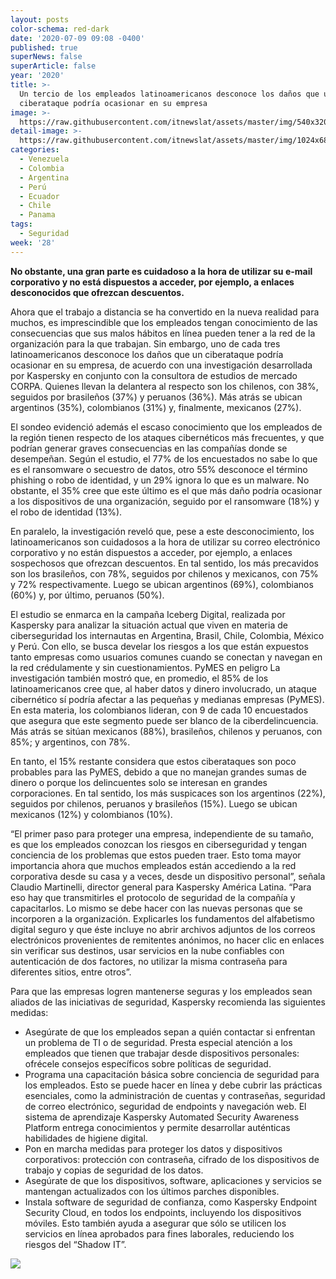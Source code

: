 ```yaml
---
layout: posts
color-schema: red-dark
date: '2020-07-09 09:08 -0400'
published: true
superNews: false
superArticle: false
year: '2020'
title: >-
  Un tercio de los empleados latinoamericanos desconoce los daños que un
  ciberataque podría ocasionar en su empresa
image: >-
  https://raw.githubusercontent.com/itnewslat/assets/master/img/540x320/Kaspersky-Desesperado-p.jpg
detail-image: >-
  https://raw.githubusercontent.com/itnewslat/assets/master/img/1024x680/Kaspersky-Desesperado-g.jpg
categories:
  - Venezuela
  - Colombia
  - Argentina
  - Perú
  - Ecuador
  - Chile
  - Panama
tags:
  - Seguridad
week: '28'
---
```

**No obstante, una gran parte es cuidadoso a la hora de utilizar su e-mail corporativo y no está dispuestos a acceder, por ejemplo, a enlaces desconocidos que ofrezcan descuentos.** 

Ahora que el trabajo a distancia se ha convertido en la nueva realidad para muchos, es imprescindible que los empleados tengan conocimiento de las consecuencias que sus malos hábitos en línea pueden tener a la red de la organización para la que trabajan. Sin embargo, uno de cada tres latinoamericanos desconoce los daños que un ciberataque podría ocasionar en su empresa, de acuerdo con una investigación desarrollada por Kaspersky en conjunto con la consultora de estudios de mercado CORPA. Quienes llevan la delantera al respecto son los chilenos, con 38%, seguidos por brasileños (37%) y peruanos (36%). Más atrás se ubican argentinos (35%), colombianos (31%) y, finalmente, mexicanos (27%). 

El sondeo evidenció además el escaso conocimiento que los empleados de la región tienen respecto de los ataques cibernéticos más frecuentes, y que podrían generar graves consecuencias en las compañías donde se desempeñan. Según el estudio, el 77% de los encuestados no sabe lo que es el ransomware o secuestro de datos, otro 55% desconoce el término phishing o robo de identidad, y un 29% ignora lo que es un malware. No obstante, el 35% cree que este último es el que más daño podría ocasionar a los dispositivos de una organización, seguido por el ransomware (18%) y el robo de identidad (13%). 

En paralelo, la investigación reveló que, pese a este desconocimiento, los latinoamericanos son cuidadosos a la hora de utilizar su correo electrónico corporativo y no están dispuestos a acceder, por ejemplo, a enlaces sospechosos que ofrezcan descuentos. En tal sentido, los más precavidos son los brasileños, con 78%, seguidos por chilenos y mexicanos, con 75% y 72% respectivamente. Luego se ubican argentinos (69%), colombianos (60%) y, por último, peruanos (50%). 

El estudio se enmarca en la campaña Iceberg Digital, realizada por Kaspersky para analizar la situación actual que viven en materia de ciberseguridad los internautas en Argentina, Brasil, Chile, Colombia, México y Perú. Con ello, se busca develar los riesgos a los que están expuestos tanto empresas como usuarios comunes cuando se conectan y navegan en la red crédulamente y sin cuestionamientos. 
PyMES en peligro
La investigación también mostró que, en promedio, el 85% de los latinoamericanos cree que, al haber datos y dinero involucrado, un ataque cibernético sí podría afectar a las pequeñas y medianas empresas (PyMES). En esta materia, los colombianos lideran, con 9 de cada 10 encuestados que asegura que este segmento puede ser blanco de la ciberdelincuencia. Más atrás se sitúan mexicanos (88%), brasileños, chilenos y peruanos, con 85%; y argentinos, con 78%. 

En tanto, el 15% restante considera que estos ciberataques son poco probables para las PyMES, debido a que no manejan grandes sumas de dinero o porque los delincuentes solo se interesan en grandes corporaciones. En tal sentido, los más suspicaces son los argentinos (22%), seguidos por chilenos, peruanos y brasileños (15%). Luego se ubican mexicanos (12%) y colombianos (10%).

“El primer paso para proteger una empresa, independiente de su tamaño, es que los empleados conozcan los riesgos en ciberseguridad y tengan conciencia de los problemas que estos pueden traer. Esto toma mayor importancia ahora que muchos empleados están accediendo a la red corporativa desde su casa y a veces, desde un dispositivo personal”, señala Claudio Martinelli, director general para Kaspersky América Latina. “Para eso hay que transmitirles el protocolo de seguridad de la compañía y capacitarlos. Lo mismo se debe hacer con las nuevas personas que se incorporen a la organización. Explicarles los fundamentos del alfabetismo digital seguro y que éste incluye no abrir archivos adjuntos de los correos electrónicos provenientes de remitentes anónimos, no hacer clic en enlaces sin verificar sus destinos, usar servicios en la nube confiables con autenticación de dos factores, no utilizar la misma contraseña para diferentes sitios, entre otros”. 

Para que las empresas logren mantenerse seguras y los empleados sean aliados de las iniciativas de seguridad, Kaspersky recomienda las siguientes medidas: 

- Asegúrate de que los empleados sepan a quién contactar si enfrentan un problema de TI o de seguridad. Presta especial atención a los empleados que tienen que trabajar desde dispositivos personales: ofrécele consejos específicos sobre políticas de seguridad.
- Programa una capacitación básica sobre conciencia de seguridad para los empleados. Esto se puede hacer en línea y debe cubrir las prácticas esenciales, como la administración de cuentas y contraseñas, seguridad de correo electrónico, seguridad de endpoints y navegación web. El sistema de aprendizaje Kaspersky Automated Security Awareness Platform entrega conocimientos y permite desarrollar auténticas habilidades de higiene digital.
- Pon en marcha medidas para proteger los datos y dispositivos corporativos: protección con contraseña, cifrado de los dispositivos de trabajo y copias de seguridad de los datos.
- Asegúrate de que los dispositivos, software, aplicaciones y servicios se mantengan actualizados con los últimos parches disponibles.
- Instala software de seguridad de confianza, como Kaspersky Endpoint Security Cloud, en todos los endpoints, incluyendo los dispositivos móviles. Esto también ayuda a asegurar que sólo se utilicen los servicios en línea aprobados para fines laborales, reduciendo los riesgos del “Shadow IT”.

<img src="https://tracker.metricool.com/c3po.jpg?hash=56f88a41e39ab42c063cc51676587a04"/>